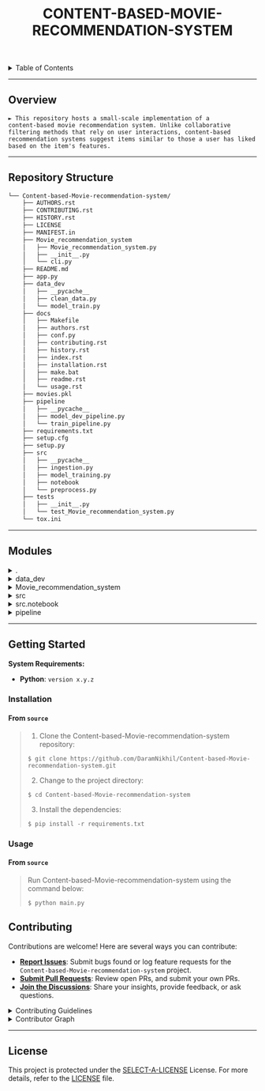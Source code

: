 
<p align="center">
    <h1 align="center">CONTENT-BASED-MOVIE-RECOMMENDATION-SYSTEM</h1>
</p>
<p align="center">
	<!-- default option, no dependency badges. -->
</p>

<br><!-- TABLE OF CONTENTS -->
<details>
  <summary>Table of Contents</summary><br>

- [ Overview](#-overview)
- [ Features](#-features)
- [ Repository Structure](#-repository-structure)
- [ Modules](#-modules)
- [ Getting Started](#-getting-started)
  - [ Installation](#-installation)
  - [ Usage](#-usage)
  - [ Tests](#-tests)
- [ Project Roadmap](#-project-roadmap)
- [ Contributing](#-contributing)
- [ License](#-license)
- [ Acknowledgments](#-acknowledgments)
</details>
<hr>

##  Overview

<code>► This repository hosts a small-scale implementation of a content-based movie recommendation system. Unlike collaborative filtering methods that rely on user interactions, content-based recommendation systems suggest items similar to those a user has liked based on the item's features.</code>

---


##  Repository Structure

```sh
└── Content-based-Movie-recommendation-system/
    ├── AUTHORS.rst
    ├── CONTRIBUTING.rst
    ├── HISTORY.rst
    ├── LICENSE
    ├── MANIFEST.in
    ├── Movie_recommendation_system
    │   ├── Movie_recommendation_system.py
    │   ├── __init__.py
    │   └── cli.py
    ├── README.md
    ├── app.py
    ├── data_dev
    │   ├── __pycache__
    │   ├── clean_data.py
    │   └── model_train.py
    ├── docs
    │   ├── Makefile
    │   ├── authors.rst
    │   ├── conf.py
    │   ├── contributing.rst
    │   ├── history.rst
    │   ├── index.rst
    │   ├── installation.rst
    │   ├── make.bat
    │   ├── readme.rst
    │   └── usage.rst
    ├── movies.pkl
    ├── pipeline
    │   ├── __pycache__
    │   ├── model_dev_pipeline.py
    │   └── train_pipeline.py
    ├── requirements.txt
    ├── setup.cfg
    ├── setup.py
    ├── src
    │   ├── __pycache__
    │   ├── ingestion.py
    │   ├── model_training.py
    │   ├── notebook
    │   └── preprocess.py
    ├── tests
    │   ├── __init__.py
    │   └── test_Movie_recommendation_system.py
    └── tox.ini
```

---

##  Modules

<details closed><summary>.</summary>

| File                                                                                                                          | Summary                         |
| ---                                                                                                                           | ---                             |
| [AUTHORS.rst](https://github.com/DaramNikhil/Content-based-Movie-recommendation-system.git/blob/master/AUTHORS.rst)           | <code>► INSERT-TEXT-HERE</code> |
| [CONTRIBUTING.rst](https://github.com/DaramNikhil/Content-based-Movie-recommendation-system.git/blob/master/CONTRIBUTING.rst) | <code>► INSERT-TEXT-HERE</code> |
| [setup.py](https://github.com/DaramNikhil/Content-based-Movie-recommendation-system.git/blob/master/setup.py)                 | <code>► INSERT-TEXT-HERE</code> |
| [app.py](https://github.com/DaramNikhil/Content-based-Movie-recommendation-system.git/blob/master/app.py)                     | <code>► INSERT-TEXT-HERE</code> |
| [MANIFEST.in](https://github.com/DaramNikhil/Content-based-Movie-recommendation-system.git/blob/master/MANIFEST.in)           | <code>► INSERT-TEXT-HERE</code> |
| [requirements.txt](https://github.com/DaramNikhil/Content-based-Movie-recommendation-system.git/blob/master/requirements.txt) | <code>► INSERT-TEXT-HERE</code> |
| [HISTORY.rst](https://github.com/DaramNikhil/Content-based-Movie-recommendation-system.git/blob/master/HISTORY.rst)           | <code>► INSERT-TEXT-HERE</code> |

</details>

<details closed><summary>data_dev</summary>

| File                                                                                                                               | Summary                         |
| ---                                                                                                                                | ---                             |
| [model_train.py](https://github.com/DaramNikhil/Content-based-Movie-recommendation-system.git/blob/master/data_dev/model_train.py) | <code>► INSERT-TEXT-HERE</code> |
| [clean_data.py](https://github.com/DaramNikhil/Content-based-Movie-recommendation-system.git/blob/master/data_dev/clean_data.py)   | <code>► INSERT-TEXT-HERE</code> |

</details>

<details closed><summary>Movie_recommendation_system</summary>

| File                                                                                                                                                                                  | Summary                         |
| ---                                                                                                                                                                                   | ---                             |
| [Movie_recommendation_system.py](https://github.com/DaramNikhil/Content-based-Movie-recommendation-system.git/blob/master/Movie_recommendation_system/Movie_recommendation_system.py) | <code>► INSERT-TEXT-HERE</code> |
| [cli.py](https://github.com/DaramNikhil/Content-based-Movie-recommendation-system.git/blob/master/Movie_recommendation_system/cli.py)                                                 | <code>► INSERT-TEXT-HERE</code> |

</details>

<details closed><summary>src</summary>

| File                                                                                                                                | Summary                         |
| ---                                                                                                                                 | ---                             |
| [model_training.py](https://github.com/DaramNikhil/Content-based-Movie-recommendation-system.git/blob/master/src/model_training.py) | <code>► INSERT-TEXT-HERE</code> |
| [preprocess.py](https://github.com/DaramNikhil/Content-based-Movie-recommendation-system.git/blob/master/src/preprocess.py)         | <code>► INSERT-TEXT-HERE</code> |
| [ingestion.py](https://github.com/DaramNikhil/Content-based-Movie-recommendation-system.git/blob/master/src/ingestion.py)           | <code>► INSERT-TEXT-HERE</code> |

</details>

<details closed><summary>src.notebook</summary>

| File                                                                                                                           | Summary                         |
| ---                                                                                                                            | ---                             |
| [main.ipynb](https://github.com/DaramNikhil/Content-based-Movie-recommendation-system.git/blob/master/src/notebook/main.ipynb) | <code>► INSERT-TEXT-HERE</code> |

</details>

<details closed><summary>pipeline</summary>

| File                                                                                                                                             | Summary                         |
| ---                                                                                                                                              | ---                             |
| [model_dev_pipeline.py](https://github.com/DaramNikhil/Content-based-Movie-recommendation-system.git/blob/master/pipeline/model_dev_pipeline.py) | <code>► INSERT-TEXT-HERE</code> |
| [train_pipeline.py](https://github.com/DaramNikhil/Content-based-Movie-recommendation-system.git/blob/master/pipeline/train_pipeline.py)         | <code>► INSERT-TEXT-HERE</code> |

</details>

---

##  Getting Started

**System Requirements:**

* **Python**: `version x.y.z`

###  Installation

<h4>From <code>source</code></h4>

> 1. Clone the Content-based-Movie-recommendation-system repository:
>
> ```console
> $ git clone https://github.com/DaramNikhil/Content-based-Movie-recommendation-system.git
> ```
>
> 2. Change to the project directory:
> ```console
> $ cd Content-based-Movie-recommendation-system
> ```
>
> 3. Install the dependencies:
> ```console
> $ pip install -r requirements.txt
> ```

###  Usage

<h4>From <code>source</code></h4>

> Run Content-based-Movie-recommendation-system using the command below:
> ```console
> $ python main.py
> ```

##  Contributing

Contributions are welcome! Here are several ways you can contribute:

- **[Report Issues](https://github.com/DaramNikhil/Content-based-Movie-recommendation-system.git/issues)**: Submit bugs found or log feature requests for the `Content-based-Movie-recommendation-system` project.
- **[Submit Pull Requests](https://github.com/DaramNikhil/Content-based-Movie-recommendation-system.git/blob/main/CONTRIBUTING.md)**: Review open PRs, and submit your own PRs.
- **[Join the Discussions](https://github.com/DaramNikhil/Content-based-Movie-recommendation-system.git/discussions)**: Share your insights, provide feedback, or ask questions.

<details closed>
<summary>Contributing Guidelines</summary>

1. **Fork the Repository**: Start by forking the project repository to your github account.
2. **Clone Locally**: Clone the forked repository to your local machine using a git client.
   ```sh
   git clone https://github.com/DaramNikhil/Content-based-Movie-recommendation-system.git
   ```
3. **Create a New Branch**: Always work on a new branch, giving it a descriptive name.
   ```sh
   git checkout -b new-feature-x
   ```
4. **Make Your Changes**: Develop and test your changes locally.
5. **Commit Your Changes**: Commit with a clear message describing your updates.
   ```sh
   git commit -m 'Implemented new feature x.'
   ```
6. **Push to github**: Push the changes to your forked repository.
   ```sh
   git push origin new-feature-x
   ```
7. **Submit a Pull Request**: Create a PR against the original project repository. Clearly describe the changes and their motivations.
8. **Review**: Once your PR is reviewed and approved, it will be merged into the main branch. Congratulations on your contribution!
</details>

<details closed>
<summary>Contributor Graph</summary>
<br>
<p align="center">
   <a href="https://github.com{/DaramNikhil/Content-based-Movie-recommendation-system.git/}graphs/contributors">
      <img src="https://contrib.rocks/image?repo=DaramNikhil/Content-based-Movie-recommendation-system.git">
   </a>
</p>
</details>

---

##  License

This project is protected under the [SELECT-A-LICENSE](https://choosealicense.com/licenses) License. For more details, refer to the [LICENSE](https://choosealicense.com/licenses/) file.
